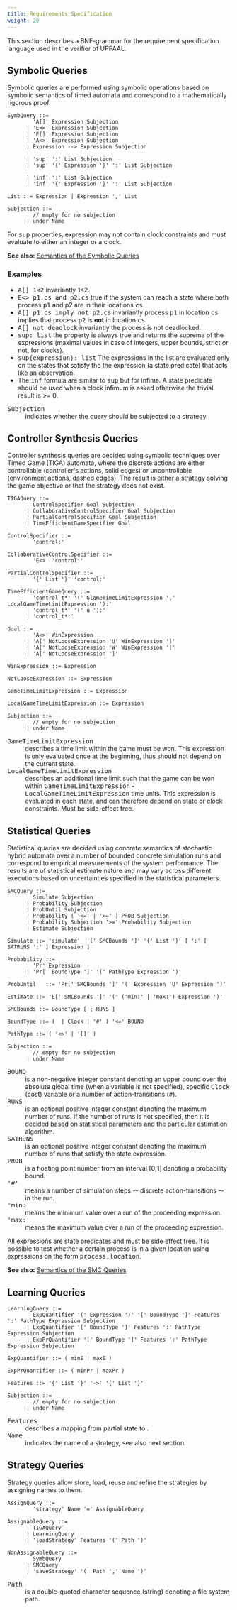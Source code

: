 ```yaml
---
title: Requirements Specification
weight: 20
---
```


This section describes a BNF-grammar for the requirement specification language used in the verifier of UPPAAL.

## Symbolic Queries

Symbolic queries are performed using symbolic operations based on symbolic semantics of timed automata and correspond to a mathematically rigorous proof.


``` EBNF
SymbQuery ::=
        'A[]' Expression Subjection
      | 'E<>' Expression Subjection
      | 'E[]' Expression Subjection
      | 'A<>' Expression Subjection
      | Expression --> Expression Subjection

      | 'sup' ':' List Subjection
      | 'sup' '{' Expression '}' ':' List Subjection

      | 'inf' ':' List Subjection
      | 'inf' '{' Expression '}' ':' List Subjection

List ::= Expression | Expression ',' List

Subjection ::= 
	    // empty for no subjection
	  | under Name   
```

For <tt>sup</tt> properties, expression may not contain clock constraints and must evaluate to either an integer or a clock.

**See also:** [Semantics of the Symbolic Queries](symb_queries/)

### Examples

*   <tt>A[] 1<2</tt>
    invariantly 1<2.
*   <tt>E<> p1.cs and p2.cs</tt>
    true if the system can reach a state where both process <tt>p1</tt> and p2 are in their locations <tt>cs</tt>.
*   <tt>A[] p1.cs imply not p2.cs</tt>
    invariantly process <tt>p1</tt> in location <tt>cs</tt> implies that process <tt>p2</tt> is **not** in location <tt>cs</tt>.
*   <tt>A[] not deadlock</tt>
    invariantly the process is not deadlocked.
*   <tt>sup: list</tt>
    the property is always true and returns the suprema of the expressions (maximal values in case of integers, upper bounds, strict or not, for clocks).
*   <tt>sup{expression}: list</tt>
    The expressions in the list are evaluated only on the states that satisfy the the expression (a state predicate) that acts like an observation.
*   The <tt>inf</tt> formula are similar to <tt>sup</tt> but for infima. A state predicate should be used when a clock infimum is asked otherwise the trivial result is >= 0.

<dl>
<dt><tt>Subjection</tt></dt>
<dd>indicates whether the query should be subjected to a strategy.</dd>
</dl>

## Controller Synthesis Queries

Controller synthesis queries are decided using symbolic techniques over Timed Game (TIGA) automata, where the discrete actions are either controllable (controller's actions, solid edges) or uncontrollable (environment actions, dashed edges). The result is either a strategy solving the game objective or that the strategy does not exist.

``` EBNF
TIGAQuery ::=
        ControlSpecifier Goal Subjection
      | CollaborativeControlSpecifier Goal Subjection
      | PartialControlSpecifier Goal Subjection
      | TimeEfficientGameSpecifier Goal

ControlSpecifier ::=
        'control:'

CollaborativeControlSpecifier ::=
        'E<>' 'control:'

PartialControlSpecifier ::=
        '{' List '}' 'control:'

TimeEfficientGameQuery ::=
        'control_t*' '(' GlameTimeLimitExpression ',' LocalGameTimeLimitExpression '):'
      | 'control_t*' '(' u '):'
      | 'control_t*:'
      
Goal ::=  
        'A<>' WinExpression
      | 'A[' NotLooseExpression 'U' WinExpression ']'
      | 'A[' NotLooseExpression 'W' WinExpression ']'
      | 'A[' NotLooseExpression ']'

WinExpression ::= Expression

NotLooseExpression ::= Expression

GameTimeLimitExpression ::= Expression

LocalGameTimeLimitExpression ::= Expression

Subjection ::= 
	    // empty for no subjection
	  | under Name   
```

<dl>
<dt><tt>GameTimeLimitExpression </tt></dt>
<dd>describes a time limit within the game must be won. This expression is only evaluated once at the beginning, thus should not depend on the current state.</dd>

<dt><tt>LocalGameTimeLimitExpression </tt></dt>
<dd>describes an additional time limit such that the game can be won within <tt>GameTimeLimitExpression</tt> - <tt>LocalGameTimeLimitExpression</tt> time units. This expression is evaluated in each state, and can therefore depend on state or clock constraints. Must be side-effect free.</dd>
</dl>


## Statistical Queries

Statistical queries are decided using concrete semantics of stochastic hybrid automata over a number of bounded concrete simulation runs and correspond to empirical measurements of the system performance. The results are of statistical estimate nature and may vary across different executions based on uncertainties specified in the statistical parameters.

``` EBNF
SMCQuery ::=
	    Simulate Subjection
      | Probability Subjection
      | ProbUntil Subjection
      | Probability ( '<=' | '>=' ) PROB Subjection
      | Probability Subjection '>=' Probability Subjection
      | Estimate Subjection

Simulate ::= 'simulate'  '[' SMCBounds ']' '{' List '}' [ ':' [ SATRUNS ':' ] Expression ]

Probability ::= 
        'Pr' Expression
      | 'Pr[' BoundType ']' '(' PathType Expression ')'

ProbUntil   ::= 'Pr[' SMCBounds ']' '(' Expression 'U' Expression ')'

Estimate ::= 'E[' SMCBounds ']' '(' ('min:' | 'max:') Expression ')'

SMCBounds ::= BoundType [ ; RUNS ]

BoundType ::= (  | Clock | '#' ) '<=' BOUND

PathType ::= ( '<>' | '[]' )

Subjection ::= 
	    // empty for no subjection
	  | under Name   
```

<dl>
<dt><tt>BOUND</tt></dt>
<dd>is a non-negative integer constant denoting an upper bound over the absolute global time (when a variable is not specified), specific <tt>Clock</tt> (cost) variable or a number of action-transitions (<tt>#</tt>).</dd>

<dt><tt>RUNS</tt></dt>
<dd>is an optional positive integer constant denoting the maximum number of runs. If the number of runs is not specified, then it is decided based on statistical parameters and the particular estimation algorithm.</dd>

<dt><tt>SATRUNS</tt></dt>
<dd>is an optional positive integer constant denoting the maximum number of runs that satisfy the state expression.</dd>

<dt><tt>PROB</tt></dt>
<dd>is a floating point number from an interval [0;1] denoting a probability bound.</dd>

<dt><tt>'#'</tt></dt>
<dd>means a number of simulation steps -- discrete action-transitions -- in the run.</dd>

<dt><tt>'min:'</tt></dt>
<dd>means the minimum value over a run of the proceeding expression.</dd>

<dt><tt>'max:'</tt></dt>
<dd>means the maximum value over a run of the proceeding expression.</dd>
</dl>

All expressions are state predicates and must be side effect free. It is possible to test whether a certain process is in a given location using expressions on the form <tt>process.location</tt>.

**See also:** [Semantics of the SMC Queries](smc_queries/)


## Learning Queries

``` EBNF
LearningQuery ::=
        ExpQuantifier '(' Expression ')' '[' BoundType ']' Features ':' PathType Expression Subjection
	  | ExpQuantifier '[' BoundType ']' Features ':' PathType Expression Subjection
	  | ExpPrQuantifier '[' BoundType ']' Features ':' PathType Expression Subjection

ExpQuantifier ::= ( minE | maxE )

ExpPrQuantifier ::= ( minPr | maxPr )

Features ::= '{' List '}' '->' '{' List '}' 

Subjection ::= 
	    // empty for no subjection
	  | under Name   
```

<dl>
<dt><tt>Features</tt></dt>
<dd>describes a mapping from partial state to .</dd>

<dt><tt>Name</tt></dt>
<dd>indicates the name of a strategy, see also next section.</dd>
</dl>


## Strategy Queries

Strategy queries allow store, load, reuse and refine the strategies by assigning names to them.

``` EBNF
AssignQuery ::=
	    'strategy' Name '=' AssignableQuery

AssignableQuery ::=
        TIGAQuery
	  | LearningQuery
	  | 'loadStrategy' Features '(' Path ')'

NonAssignableQuery ::=
        SymbQuery
	  | SMCQuery
	  | 'saveStrategy' '(' Path ',' Name ')' 
```

<dl>
<dt><tt>Path</tt></dt>
<dd>is a double-quoted character sequence (string) denoting a file system path.</dd>
</dl>
